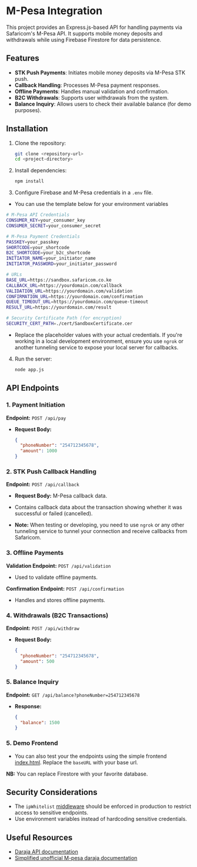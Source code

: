 # M-Pesa Integration

This project provides an Express.js-based API for handling payments via Safaricom's M-Pesa API. It supports mobile money deposits and withdrawals while using Firebase Firestore for data persistence.

## Features
- **STK Push Payments**: Initiates mobile money deposits via M-Pesa STK push.
- **Callback Handling**: Processes M-Pesa payment responses.
- **Offline Payments**: Handles manual validation and confirmation.
- **B2C Withdrawals**: Supports user withdrawals from the system.
- **Balance Inquiry**: Allows users to check their available balance (for demo purposes).


## Installation
1. Clone the repository:
   ```sh
   git clone <repository-url>
   cd <project-directory>
   ```
2. Install dependencies:
   ```sh
   npm install
   ```
3. Configure Firebase and M-Pesa credentials in a `.env` file.

- You can use the template below for your environment variables
```sh
# M-Pesa API Credentials
CONSUMER_KEY=your_consumer_key
CONSUMER_SECRET=your_consumer_secret

# M-Pesa Payment Credentials
PASSKEY=your_passkey
SHORTCODE=your_shortcode
B2C_SHORTCODE=your_b2c_shortcode
INITIATOR_NAME=your_initiator_name
INITIATOR_PASSWORD=your_initiator_password

# URLs
BASE_URL=https://sandbox.safaricom.co.ke
CALLBACK_URL=https://yourdomain.com/callback
VALIDATION_URL=https://yourdomain.com/validation
CONFIRMATION_URL=https://yourdomain.com/confirmation
QUEUE_TIMEOUT_URL=https://yourdomain.com/queue-timeout
RESULT_URL=https://yourdomain.com/result

# Security Certificate Path (for encryption)
SECURITY_CERT_PATH=./cert/SandboxCertificate.cer
```

- Replace the placeholder values with your actual credentials. If you're working in a local development environment, ensure you use `ngrok` or another tunneling service to expose your local server for callbacks.

4. Run the server:
   ```sh
   node app.js
   ```

## API Endpoints
### 1. Payment Initiation
**Endpoint:** `POST /api/pay`
- **Request Body:**
  ```json
  {
    "phoneNumber": "254712345678",
    "amount": 1000
  }
  ```


### 2. STK Push Callback Handling
**Endpoint:** `POST /api/callback`
- **Request Body:** M-Pesa callback data.
- Contains callback data about the transaction showing whether it was successful or failed (cancelled).

- **Note:** When testing or developing, you need to use `ngrok` or any other tunneling service to tunnel your connection and receive callbacks from Safaricom.

### 3. Offline Payments
**Validation Endpoint:** `POST /api/validation`
- Used to validate offline payments.

**Confirmation Endpoint:** `POST /api/confirmation`
- Handles and stores offline payments.

### 4. Withdrawals (B2C Transactions)
**Endpoint:** `POST /api/withdraw`
- **Request Body:**
  ```json
  {
    "phoneNumber": "254712345678",
    "amount": 500
  }
  ```

### 5. Balance Inquiry
**Endpoint:** `GET /api/balance?phoneNumber=254712345678`
- **Response:**
  ```json
  {
    "balance": 1500
  }
  ```
### 5. Demo Frontend
- You can also test your the endpoints using the simple frontend [index.html](./index.html). Replace the `baseURL` with your base url.

**NB:** You can replace Firestore with your favorite database.

## Security Considerations
- The `ipWhitelist` [middleware](./middleware/whitelist.js) should be enforced in production to restrict access to sensitive endpoints.
- Use environment variables instead of hardcoding sensitive credentials.

## Useful Resources
- [Daraja API documentation](https://developer.safaricom.co.ke/)
- [Simplified unofficial M-pesa daraja documentation](https://mpesa-docs.vercel.app/)
